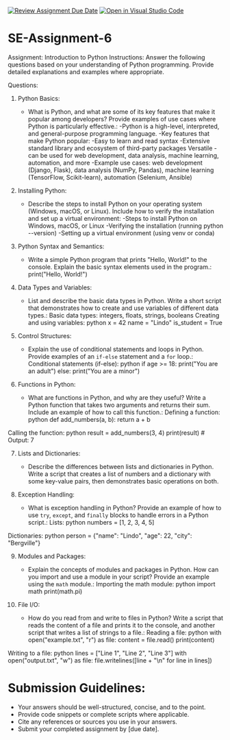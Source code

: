 [![Review Assignment Due Date](https://classroom.github.com/assets/deadline-readme-button-22041afd0340ce965d47ae6ef1cefeee28c7c493a6346c4f15d667ab976d596c.svg)](https://classroom.github.com/a/WfNmjXUk)
[![Open in Visual Studio Code](https://classroom.github.com/assets/open-in-vscode-2e0aaae1b6195c2367325f4f02e2d04e9abb55f0b24a779b69b11b9e10269abc.svg)](https://classroom.github.com/online_ide?assignment_repo_id=15350891&assignment_repo_type=AssignmentRepo)
# SE-Assignment-6
 Assignment: Introduction to Python
Instructions:
Answer the following questions based on your understanding of Python programming. Provide detailed explanations and examples where appropriate.

 Questions:

1. Python Basics:
   - What is Python, and what are some of its key features that make it popular among developers? Provide examples of use cases where Python is particularly effective.:
   -Python is a high-level, interpreted, and general-purpose programming language.
   -Key features that make Python popular:
   -Easy to learn and read syntax
   -Extensive standard library and ecosystem of third-party packages
Versatile - can be used for web development, data analysis, machine learning, automation, and more
   -Example use cases: web development (Django, Flask), data analysis (NumPy, Pandas), machine learning (TensorFlow, Scikit-learn), automation (Selenium, Ansible)

2. Installing Python:
   - Describe the steps to install Python on your operating system (Windows, macOS, or Linux). Include how to verify the installation and set up a virtual environment:
  -Steps to install Python on Windows, macOS, or Linux
  -Verifying the installation (running python --version)
  -Setting up a virtual environment (using venv or conda)

3. Python Syntax and Semantics:
   - Write a simple Python program that prints "Hello, World!" to the console. Explain the basic syntax elements used in the program.:
   print("Hello, World!")

4. Data Types and Variables:
   - List and describe the basic data types in Python. Write a short script that demonstrates how to create and use variables of different data types.:
   Basic data types: integers, floats, strings, booleans
Creating and using variables:
python
x = 42
name = "Lindo"
is_student = True

5. Control Structures:
   - Explain the use of conditional statements and loops in Python. Provide examples of an `if-else` statement and a `for` loop.:
   Conditional statements (if-else):
python
if age >= 18:
    print("You are an adult")
else:
    print("You are a minor")

6. Functions in Python:
   - What are functions in Python, and why are they useful? Write a Python function that takes two arguments and returns their sum. Include an example of how to call this function.:
   Defining a function:
python
def add_numbers(a, b):
return a + b

Calling the function:
python
result = add_numbers(3, 4)
print(result)  # Output: 7

7. Lists and Dictionaries:
   - Describe the differences between lists and dictionaries in Python. Write a script that creates a list of numbers and a dictionary with some key-value pairs, then demonstrates basic operations on both.

8. Exception Handling:
   - What is exception handling in Python? Provide an example of how to use `try`, `except`, and `finally` blocks to handle errors in a Python script.:
   Lists:
python
numbers = [1, 2, 3, 4, 5]

Dictionaries:
python
person = {"name": "Lindo", "age": 22, "city": "Bergville"}

9. Modules and Packages:
   - Explain the concepts of modules and packages in Python. How can you import and use a module in your script? Provide an example using the `math` module.:
   Importing the math module:
python
import math
print(math.pi)

10. File I/O:
    - How do you read from and write to files in Python? Write a script that reads the content of a file and prints it to the console, and another script that writes a list of strings to a file.:
    Reading a file:
python
with open("example.txt", "r") as file:
    content = file.read()
    print(content)

Writing to a file:
python
lines = ["Line 1", "Line 2", "Line 3"]
with open("output.txt", "w") as file:
    file.writelines([line + "\n" for line in lines])

# Submission Guidelines:
- Your answers should be well-structured, concise, and to the point.
- Provide code snippets or complete scripts where applicable.
- Cite any references or sources you use in your answers.
- Submit your completed assignment by [due date].


